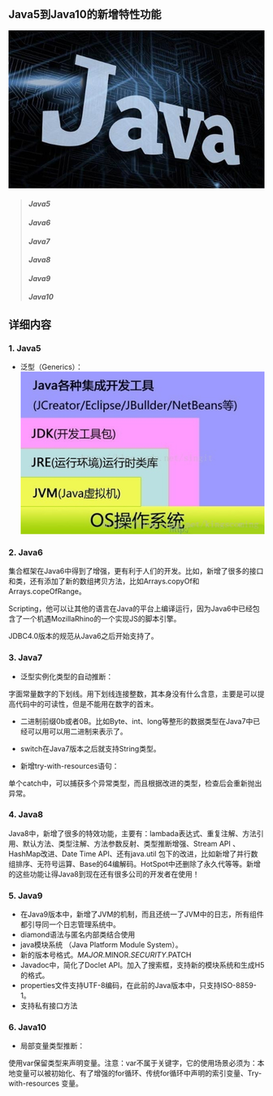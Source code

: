 ## Java5到Java10的新增特性功能
![](https://github.com/wangdl000/study/blob/master/00_Java%E4%BA%8B%E5%89%8D/resource_java/00_logo.jpg)  
> #### *Java5*
> #### *Java6*
> #### *Java7*
> #### *Java8*
> #### *Java9*
> #### *Java10*

## 详细内容
### 1. Java5  

  - 泛型（Generics）：  
![](https://github.com/wangdl000/study/blob/master/00_Java%E4%BA%8B%E5%89%8D/resource_jdk/06_01_java_os.jpg)  


### 2. Java6  

集合框架在Java6中得到了增强，更有利于人们的开发。比如，新增了很多的接口和类，还有添加了新的数组拷贝方法，比如Arrays.copyOf和Arrays.copeOfRange。  

Scripting，他可以让其他的语言在Java的平台上编译运行，因为Java6中已经包含了一个机遇MozillaRhino的一个实现JS的脚本引擎。  

JDBC4.0版本的规范从Java6之后开始支持了。  

### 3. Java7  

  - 泛型实例化类型的自动推断：  
  

字面常量数字的下划线。用下划线连接整数，其本身没有什么含意，主要是可以提高代码中的可读性，但是不能用在数字的首末。  

  - 二进制前缀0b或者0B。比如Byte、int、long等整形的数据类型在Java7中已经可以用可以用二进制来表示了。  
  

  - switch在Java7版本之后就支持String类型。  
  - 新增try-with-resources语句：  
  

 单个catch中，可以捕获多个异常类型，而且根据改进的类型，检查后会重新抛出异常。  

### 4. Java8  

 Java8中，新增了很多的特效功能，主要有：lambada表达式、重复注解、方法引用、默认方法、类型注解、方法参数反射、类型推断增强、Stream API 、HashMap改进、Date Time API、还有java.util 包下的改进，比如新增了并行数组排序、无符号运算、Base的64编解码。HotSpot中还删除了永久代等等。新增的这些功能让得Java8到现在还有很多公司的开发者在使用！  

### 5. Java9  

  - 在Java9版本中，新增了JVM的机制，而且还统一了JVM中的日志，所有组件都引导同一个日志管理系统中。  
  - diamond语法与匿名内部类结合使用  
  - java模块系统 （Java Platform Module System）。  
  - 新的版本号格式。$MAJOR.$MINOR.$SECURITY.$PATCH  
  - Javadoc中，简化了Doclet API。加入了搜索框，支持新的模块系统和生成H5的格式。  
  - properties文件支持UTF-8编码，在此前的Java版本中，只支持ISO-8859-1。  
  - 支持私有接口方法  
  
### 6. Java10  

  - 局部变量类型推断：  


使用var保留类型来声明变量。注意：var不属于关键字，它的使用场景必须为：本地变量可以被初始化、有了增强的for循环、传统for循环中声明的索引变量、Try-with-resources 变量。   